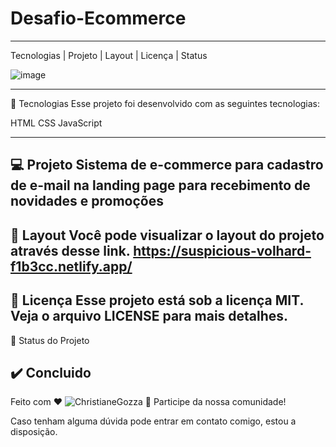 # Desafio-Ecommerce
*****************************************************************************

Tecnologias   |    Projeto   |    Layout   |    Licença  |  Status

![image](https://user-images.githubusercontent.com/72118415/127196358-6470ce92-608c-478b-8933-09127727c393.png)


------------------------------------------------------------------------------------------------------------------
🚀 Tecnologias
Esse projeto foi desenvolvido com as seguintes tecnologias:

HTML
CSS
JavaScript

------------------------------------------------------------------------------------------------------------------
💻 Projeto
Sistema de e-commerce para cadastro de e-mail na landing page para recebimento de novidades e promoções
----------------------------------------------------------------------------------------------------------------
🔖 Layout
Você pode visualizar o layout do projeto através desse link.
https://suspicious-volhard-f1b3cc.netlify.app/
-------------------------------------------------------------------------------------------------------------
📝 Licença
Esse projeto está sob a licença MIT. Veja o arquivo LICENSE para mais detalhes.
-------------------------------------------------------------------------------------------------------------
🔹 Status do Projeto

✔️ Concluido 
-------------------------------------------------------------------------------------------------------------

Feito com ♥ ![ChristianeGozza](https://github.com/chritianegozza) 👋 Participe da nossa comunidade!

Caso tenham alguma dúvida pode entrar em contato comigo, estou a disposição. 
